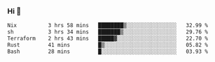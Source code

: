 ### Hi 👋

<!--START_SECTION:waka-->

```txt
Nix          3 hrs 58 mins   ████████▒░░░░░░░░░░░░░░░░   32.99 %
sh           3 hrs 34 mins   ███████▒░░░░░░░░░░░░░░░░░   29.76 %
Terraform    2 hrs 43 mins   █████▓░░░░░░░░░░░░░░░░░░░   22.70 %
Rust         41 mins         █▒░░░░░░░░░░░░░░░░░░░░░░░   05.82 %
Bash         28 mins         █░░░░░░░░░░░░░░░░░░░░░░░░   03.93 %
```

<!--END_SECTION:waka-->
